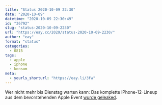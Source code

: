 ```yaml
---
title: "Status 2020-10-09 22:30"
date: "2020-10-09"
datetime: "2020-10-09 22:30:49"
id: "36792"
slug: "status-2020-10-09-2230"
url: "https://eay.cc/2020/status-2020-10-09-2230/"
author: "eay"
format: "status"
categories:
  - 0815
tags:
  - apple
  - iphone
  - konsum
meta:
  - yourls_shorturl: "https://eay.li/3fw"
---
```


Wer nicht mehr bis Dienstag warten kann: Das komplette iPhone-12-Lineup aus dem bevorstehenden Apple Event [wurde geleaked](https://www.macrumors.com/2020/10/09/full-details-of-iphone-12-lineup-allegedly-leaked-ahead-of-next-weeks-apple-event/).
